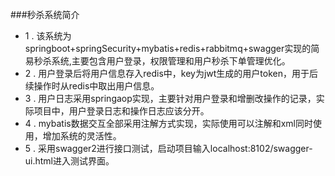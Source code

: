 ###秒杀系统简介
 - 1 . 该系统为springboot+springSecurity+mybatis+redis+rabbitmq+swagger实现的简易秒杀系统,主要包含用户登录，权限管理和用户秒杀下单管理优化。
 - 2 . 用户登录后将用户信息存入redis中，key为jwt生成的用户token，用于后续操作时从redis中取出用户信息。
 - 3 . 用户日志采用springaop实现，主要针对用户登录和增删改操作的记录，实际项目中，用户登录日志和操作日志应该分开。
 - 4 . mybatis数据交互全部采用注解方式实现，实际使用可以注解和xml同时使用，增加系统的灵活性。
 - 5 . 采用swagger2进行接口测试，启动项目输入localhost:8102/swagger-ui.html进入测试界面。
 